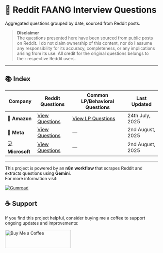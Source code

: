 # 🚀 Reddit FAANG Interview Questions

Aggregated questions grouped by date, sourced from Reddit posts.

> **Disclaimer** \
> The questions presented here have been sourced from public posts on Reddit. I do not claim ownership of this content, nor do I assume any responsibility for its accuracy, completeness, or any implications arising from its use. All credit for the original questions belongs to their respective Reddit users.



---

## 📚 Index

| Company         | Reddit Questions                          | Common LP/Behavioral Questions | Last Updated |
|------------------|-------------------------------------------|----------------------------------------------|--------------|
| 🛒 **Amazon**     | [View Questions](./Amazon/README.md)      | [View LP Questions](./Amazon/LP/README.md)   | 24th July, 2025           |
| 📘 **Meta**       | [View Questions](./Meta/README.md)        | —                                            | 2nd August, 2025            |
| 💻 **Microsoft**  | [View Questions](./Microsoft/README.md)   | —                                            | 2nd August, 2025            |

---

This project is powered by an **n8n workflow** that scrapes Reddit and extracts questions using **Gemini**.  
For more information visit:

<a class="gumroad-button" href="https://kevinspark365.gumroad.com/l/ipultn" target="_blank">
  <img src="https://img.shields.io/badge/n8n%20reddit%20scrapper%20-Gumroad-FF7043?style=for-the-badge&logo=gumroad" alt="Gumroad">
</a>

## ☕ Support

If you find this project helpful, consider buying me a coffee to support ongoing updates and improvements:

<a href="https://www.buymeacoffee.com/kevinjivani" target="_blank">
  <img src="https://cdn.buymeacoffee.com/buttons/v2/default-yellow.png" alt="Buy Me a Coffee" style="height: 60px !important;width: 217px !important;">
</a>


